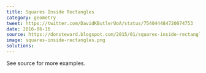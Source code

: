 ```yaml
---
title: Squares Inside Rectangles
category: geometry
tweet: https://twitter.com/DavidKButlerUoA/status/754044484720074753
date: 2016-06-16
source: https://donsteward.blogspot.com/2015/01/squares-inside-rectangles-prequel.html
image: squares-inside-rectangles.png
solutions: 
---
```

See source for more examples.